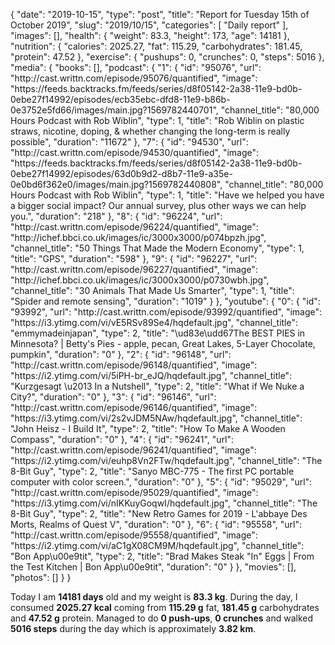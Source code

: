 {
    "date": "2019-10-15",
    "type": "post",
    "title": "Report for Tuesday 15th of October 2019",
    "slug": "2019\/10\/15",
    "categories": [
        "Daily report"
    ],
    "images": [],
    "health": {
        "weight": 83.3,
        "height": 173,
        "age": 14181
    },
    "nutrition": {
        "calories": 2025.27,
        "fat": 115.29,
        "carbohydrates": 181.45,
        "protein": 47.52
    },
    "exercise": {
        "pushups": 0,
        "crunches": 0,
        "steps": 5016
    },
    "media": {
        "books": [],
        "podcast": {
            "1": {
                "id": "95076",
                "url": "http:\/\/cast.writtn.com\/episode\/95076\/quantified",
                "image": "https:\/\/feeds.backtracks.fm\/feeds\/series\/d8f05142-2a38-11e9-bd0b-0ebe27f14992\/episodes\/ecb35ebc-dfd8-11e9-b86b-0e3752e5fd66\/images\/main.jpg?1569782440701",
                "channel_title": "80,000 Hours Podcast with Rob Wiblin",
                "type": 1,
                "title": "Rob Wiblin on plastic straws, nicotine, doping, & whether changing the long-term is really possible",
                "duration": "11672"
            },
            "7": {
                "id": "94530",
                "url": "http:\/\/cast.writtn.com\/episode\/94530\/quantified",
                "image": "https:\/\/feeds.backtracks.fm\/feeds\/series\/d8f05142-2a38-11e9-bd0b-0ebe27f14992\/episodes\/63d0b9d2-d8b7-11e9-a35e-0e0bd6f362e0\/images\/main.jpg?1569782440808",
                "channel_title": "80,000 Hours Podcast with Rob Wiblin",
                "type": 1,
                "title": "Have we helped you have a bigger social impact? Our annual survey, plus other ways we can help you.",
                "duration": "218"
            },
            "8": {
                "id": "96224",
                "url": "http:\/\/cast.writtn.com\/episode\/96224\/quantified",
                "image": "http:\/\/ichef.bbci.co.uk\/images\/ic\/3000x3000\/p074bpzh.jpg",
                "channel_title": "50 Things That Made the Modern Economy",
                "type": 1,
                "title": "GPS",
                "duration": "598"
            },
            "9": {
                "id": "96227",
                "url": "http:\/\/cast.writtn.com\/episode\/96227\/quantified",
                "image": "http:\/\/ichef.bbci.co.uk\/images\/ic\/3000x3000\/p0730wbh.jpg",
                "channel_title": "30 Animals That Made Us Smarter",
                "type": 1,
                "title": "Spider and remote sensing",
                "duration": "1019"
            }
        },
        "youtube": {
            "0": {
                "id": "93992",
                "url": "http:\/\/cast.writtn.com\/episode\/93992\/quantified",
                "image": "https:\/\/i3.ytimg.com\/vi\/vE5RSv89Se4\/hqdefault.jpg",
                "channel_title": "emmymadeinjapan",
                "type": 2,
                "title": "\ud83e\udd67The BEST PIES in Minnesota? | Betty's Pies - apple, pecan, Great Lakes, 5-Layer Chocolate, pumpkin",
                "duration": "0"
            },
            "2": {
                "id": "96148",
                "url": "http:\/\/cast.writtn.com\/episode\/96148\/quantified",
                "image": "https:\/\/i2.ytimg.com\/vi\/5iPH-br_eJQ\/hqdefault.jpg",
                "channel_title": "Kurzgesagt \u2013 In a Nutshell",
                "type": 2,
                "title": "What if We Nuke a City?",
                "duration": "0"
            },
            "3": {
                "id": "96146",
                "url": "http:\/\/cast.writtn.com\/episode\/96146\/quantified",
                "image": "https:\/\/i3.ytimg.com\/vi\/2s2vJDM5NAw\/hqdefault.jpg",
                "channel_title": "John Heisz - I Build It",
                "type": 2,
                "title": "How To Make A Wooden Compass",
                "duration": "0"
            },
            "4": {
                "id": "96241",
                "url": "http:\/\/cast.writtn.com\/episode\/96241\/quantified",
                "image": "https:\/\/i2.ytimg.com\/vi\/euhp8Vn2FTw\/hqdefault.jpg",
                "channel_title": "The 8-Bit Guy",
                "type": 2,
                "title": "Sanyo MBC-775 - The first PC portable computer with color screen.",
                "duration": "0"
            },
            "5": {
                "id": "95029",
                "url": "http:\/\/cast.writtn.com\/episode\/95029\/quantified",
                "image": "https:\/\/i3.ytimg.com\/vi\/nIKKuyGoqwI\/hqdefault.jpg",
                "channel_title": "The 8-Bit Guy",
                "type": 2,
                "title": "New Retro Games for 2019 - L'abbaye Des Morts, Realms of Quest V",
                "duration": "0"
            },
            "6": {
                "id": "95558",
                "url": "http:\/\/cast.writtn.com\/episode\/95558\/quantified",
                "image": "https:\/\/i2.ytimg.com\/vi\/aC1gX08CM9M\/hqdefault.jpg",
                "channel_title": "Bon App\u00e9tit",
                "type": 2,
                "title": "Brad Makes Steak \"In\" Eggs | From the Test Kitchen | Bon App\u00e9tit",
                "duration": "0"
            }
        },
        "movies": [],
        "photos": []
    }
}

Today I am <strong>14181 days</strong> old and my weight is <strong>83.3 kg</strong>. During the day, I consumed <strong>2025.27 kcal</strong> coming from <strong>115.29 g</strong> fat, <strong>181.45 g</strong> carbohydrates and <strong>47.52 g</strong> protein. Managed to do <strong>0 push-ups</strong>, <strong>0 crunches</strong> and walked <strong>5016 steps</strong> during the day which is approximately <strong>3.82 km</strong>.